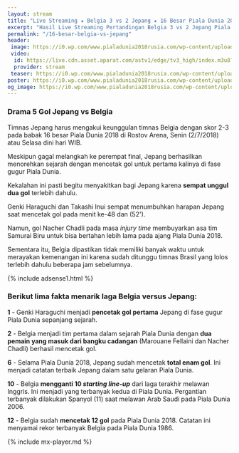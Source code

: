 ```yaml
---
layout: stream
title: "Live Streaming ★ Belgia 3 vs 2 Jepang ★ 16 Besar Piala Dunia 2018"
excerpt: "Hasil Live Streaming Pertandingan Belgia 3 vs 2 Jepang Piala Dunia 2018 16 Besar Babak Knock Out"
permalink: "/16-besar-belgia-vs-jepang"
header:
 image: https://i0.wp.com/www.pialadunia2018rusia.com/wp-content/uploads/2018/07/Prediksi-Bola-Piala-Dunia-Belgia-Vs-Jepang-3-Juli-2018.jpg?resize=640,320
 video:
  id: https://live.cdn.asset.aparat.com/astv1/edge/tv3_high/index.m3u8?wmsAuthSign=618ec5a28a2ec620ac62d63c3f7124bd
  provider: stream
 teaser: https://i0.wp.com/www.pialadunia2018rusia.com/wp-content/uploads/2018/07/Prediksi-Bola-Piala-Dunia-Belgia-Vs-Jepang-3-Juli-2018.jpg?resize=340,170
poster: https://i0.wp.com/www.pialadunia2018rusia.com/wp-content/uploads/2018/07/Prediksi-Bola-Piala-Dunia-Belgia-Vs-Jepang-3-Juli-2018.jpg?resize=640,320
og_image: https://i0.wp.com/www.pialadunia2018rusia.com/wp-content/uploads/2018/07/Prediksi-Bola-Piala-Dunia-Belgia-Vs-Jepang-3-Juli-2018.jpg?resize=720,360
---
```

### Drama 5 Gol Jepang vs Belgia

Timnas Jepang harus mengakui keunggulan timnas Belgia dengan skor 2-3 pada babak 16 besar Piala Dunia 2018 di Rostov Arena, Senin (2/7/2018) atau Selasa dini hari WIB.

Meskipun gagal melangkah ke perempat final, Jepang berhasilkan menorehkan sejarah dengan mencetak gol untuk pertama kalinya di fase gugur Piala Dunia.

Kekalahan ini pasti begitu menyakitkan bagi Jepang karena **sempat unggul dua gol** terlebih dahulu.

Genki Haraguchi dan Takashi Inui sempat menumbuhkan harapan Jepang saat mencetak gol pada menit ke-48 dan (52').

Namun, gol Nacher Chadli pada masa _injury time_ membuyarkan asa tim Samurai Biru untuk bisa bertahan lebih lama pada ajang Piala Dunia 2018.

Sementara itu, Belgia dipastikan tidak memiliki banyak waktu untuk merayakan kemenangan ini karena sudah ditunggu timnas Brasil yang lolos terlebih dahulu beberapa jam sebelumnya.

{% include adsense1.html %}

### Berikut lima fakta menarik laga Belgia versus Jepang:

**1** - Genki Haraguchi menjadi **pencetak gol pertama** Jepang di fase gugur Piala Dunia sepanjang sejarah.

**2** - Belgia menjadi tim pertama dalam sejarah Piala Dunia dengan **dua pemain yang masuk dari bangku cadangan** (Marouane Fellaini dan Nacher Chadli) berhasil mencetak gol.

**6** - Selama Piala Dunia 2018, Jepang sudah mencetak **total enam gol**. Ini menjadi catatan terbaik Jepang dalam satu gelaran Piala Dunia.

**10** - Belgia **mengganti 10 _starting line-up_** dari laga terakhir melawan Inggris. Ini menjadi yang terbanyak kedua di Piala Dunia. Pergantian terbanyak dilakukan Spanyol (11) saat melawan Arab Saudi pada Piala Dunia 2006.

**12** - Belgia sudah **mencetak 12 gol** pada Piala Dunia 2018. Catatan ini menyamai rekor terbanyak Belgia pada Piala Dunia 1986.

{% include mx-player.md %}
